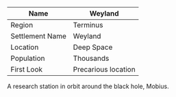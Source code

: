| Name | Weyland |
| ---  | --- |
| Region |  Terminus  |
| Settlement Name |  Weyland  |
| Location |  Deep Space  |
| Population |  Thousands  |
| First Look |  Precarious location  |
A research station in orbit around the black hole, Mobius.



